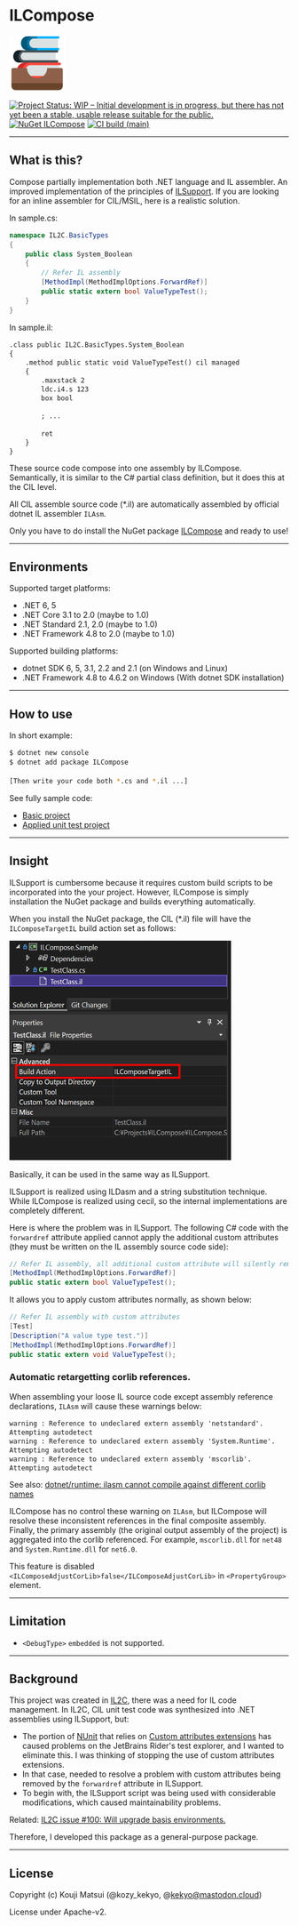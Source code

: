 # ILCompose

![ILCompose](Images/ILCompose.100.png)

[![Project Status: WIP – Initial development is in progress, but there has not yet been a stable, usable release suitable for the public.](https://www.repostatus.org/badges/latest/wip.svg)](https://www.repostatus.org/#wip)
[![NuGet ILCompose](https://img.shields.io/nuget/v/ILCompose.svg?style=flat)](https://www.nuget.org/packages/ILCompose)
[![CI build (main)](https://github.com/kekyo/ILCompose/workflows/.NET/badge.svg?branch=main)](https://github.com/kekyo/ILCompose/actions?query=branch%3Amain)

----

## What is this?

Compose partially implementation both .NET language and IL assembler.
An improved implementation of the principles of [ILSupport](https://github.com/ins0mniaque/ILSupport).
If you are looking for an inline assembler for CIL/MSIL, here is a realistic solution.

In sample.cs:

```csharp
namespace IL2C.BasicTypes
{
    public class System_Boolean
    {
        // Refer IL assembly
        [MethodImpl(MethodImplOptions.ForwardRef)]
        public static extern bool ValueTypeTest();
    }
}
```

In sample.il:
```
.class public IL2C.BasicTypes.System_Boolean
{
    .method public static void ValueTypeTest() cil managed
    {
        .maxstack 2
        ldc.i4.s 123
        box bool

        ; ...

        ret
    }
}
```

These source code compose into one assembly by ILCompose.
Semantically, it is similar to the C# partial class definition, but it does this at the CIL level.

All CIL assemble source code (*.il) are automatically assembled by official dotnet IL assembler `ILAsm`.

Only you have to do install the NuGet package [ILCompose](https://www.nuget.org/packages/ILCompose) and ready to use!

----

## Environments

Supported target platforms:

* .NET 6, 5
* .NET Core 3.1 to 2.0 (maybe to 1.0)
* .NET Standard 2.1, 2.0 (maybe to 1.0)
* .NET Framework 4.8 to 2.0 (maybe to 1.0)

Supported building platforms:

* dotnet SDK 6, 5, 3.1, 2.2 and 2.1 (on Windows and Linux)
* .NET Framework 4.8 to 4.6.2 on Windows (With dotnet SDK installation)

----

## How to use

In short example:

```bash
$ dotnet new console
$ dotnet add package ILCompose

[Then write your code both *.cs and *.il ...]
```

See fully sample code:

* [Basic project](samples/ILCompose.Sample/)
* [Applied unit test project](samples/ILCompose.UnitTestSample/)

----

## Insight

ILSupport is cumbersome because it requires custom build scripts to be incorporated into the your project.
However, ILCompose is simply installation the NuGet package and builds everything automatically.

When you install the NuGet package,
the CIL (*.il) file will have the `ILComposeTargetIL` build action set as follows:

![ILComposeTargetIL](Images/vsproperties.png)

Basically, it can be used in the same way as ILSupport.

ILSupport is realized using ILDasm and a string substitution technique.
While ILCompose is realized using cecil, so the internal implementations are completely different.

Here is where the problem was in ILSupport.
The following C# code with the `forwardref` attribute applied cannot apply the additional custom attributes
(they must be written on the IL assembly source code side):

```csharp
// Refer IL assembly, all additional custom attribute will silently remove by ILSupport.
[MethodImpl(MethodImplOptions.ForwardRef)]
public static extern bool ValueTypeTest();
```

It allows you to apply custom attributes normally, as shown below:

```csharp
// Refer IL assembly with custom attributes
[Test]
[Description("A value type test.")]
[MethodImpl(MethodImplOptions.ForwardRef)]
public static extern void ValueTypeTest();
```

### Automatic retargetting corlib references.

When assembling your loose IL source code except assembly reference declarations,
`ILAsm` will cause these warnings below:

```
warning : Reference to undeclared extern assembly 'netstandard'. Attempting autodetect
warning : Reference to undeclared extern assembly 'System.Runtime'. Attempting autodetect
warning : Reference to undeclared extern assembly 'mscorlib'. Attempting autodetect
```

See also: [dotnet/runtime: ilasm cannot compile against different corlib names](https://github.com/dotnet/runtime/issues/7758)

ILCompose has no control these warning on `ILAsm`,
but ILCompose will resolve these inconsistent references in the final composite assembly.
Finally, the primary assembly (the original output assembly of the project) is aggregated into the corlib referenced.
For example, `mscorlib.dll` for `net48` and `System.Runtime.dll` for `net6.0`.

This feature is disabled `<ILComposeAdjustCorLib>false</ILComposeAdjustCorLib>` in `<PropertyGroup>` element.

----

## Limitation

* `<DebugType>` `embedded` is not supported.


----

## Background

This project was created in [IL2C](https://github.com/kekyo/IL2C.git),
there was a need for IL code management.
In IL2C, CIL unit test code was synthesized into .NET assemblies using ILSupport, but:

* The portion of [NUnit](https://nunit.org/) that relies on
  [Custom attributes extensions](https://docs.nunit.org/articles/nunit/extending-nunit/Custom-Attributes.html) has
  caused problems on the JetBrains Rider's test explorer, and I wanted to eliminate this. I was thinking of stopping the use of custom attributes extensions.
* In that case, needed to resolve a problem with custom attributes being removed
  by the `forwardref` attribute in ILSupport.
* To begin with, the ILSupport script was being used with considerable modifications, which caused maintainability problems.

Related: [IL2C issue #100: Will upgrade basis environments.](https://github.com/kekyo/IL2C/issues/100)

Therefore, I developed this package as a general-purpose package.

----

## License

Copyright (c) Kouji Matsui (@kozy_kekyo, @kekyo@mastodon.cloud)

License under Apache-v2.

